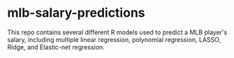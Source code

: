 # mlb-salary-predictions
This repo contains several different R models used to predict a MLB player's salary, including multiple linear regression, polynomial regression, LASSO, Ridge, and Elastic-net regression.

